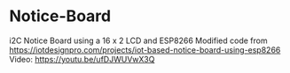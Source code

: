 # Notice-Board
i2C Notice Board using a 16 x 2 LCD and ESP8266
Modified code from https://iotdesignpro.com/projects/iot-based-notice-board-using-esp8266
Video: https://youtu.be/ufDJWUVwX3Q
